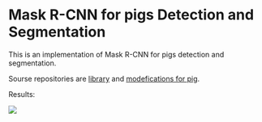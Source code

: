 # Mask R-CNN for pigs Detection and Segmentation

This is an implementation of Mask R-CNN for pigs detection and segmentation.

Sourse repositories are [library](https://github.com/matterport/Mask_RCNN) and [modefications for pig](https://github.com/divyahanda219/DH_Project/tree/master).

Results: 

![](assets/pig.gif)
